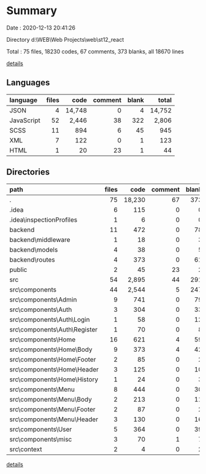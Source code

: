 # Summary

Date : 2020-12-13 20:41:26

Directory d:\WEB\Web Projects\web\st12_react

Total : 75 files,  18230 codes, 67 comments, 373 blanks, all 18670 lines

[details](details.md)

## Languages
| language | files | code | comment | blank | total |
| :--- | ---: | ---: | ---: | ---: | ---: |
| JSON | 4 | 14,748 | 0 | 4 | 14,752 |
| JavaScript | 52 | 2,446 | 38 | 322 | 2,806 |
| SCSS | 11 | 894 | 6 | 45 | 945 |
| XML | 7 | 122 | 0 | 1 | 123 |
| HTML | 1 | 20 | 23 | 1 | 44 |

## Directories
| path | files | code | comment | blank | total |
| :--- | ---: | ---: | ---: | ---: | ---: |
| . | 75 | 18,230 | 67 | 373 | 18,670 |
| .idea | 6 | 115 | 0 | 0 | 115 |
| .idea\inspectionProfiles | 1 | 6 | 0 | 0 | 6 |
| backend | 11 | 472 | 0 | 78 | 550 |
| backend\middleware | 1 | 18 | 0 | 3 | 21 |
| backend\models | 4 | 38 | 0 | 5 | 43 |
| backend\routes | 4 | 373 | 0 | 61 | 434 |
| public | 2 | 45 | 23 | 2 | 70 |
| src | 54 | 2,895 | 44 | 291 | 3,230 |
| src\components | 44 | 2,544 | 5 | 247 | 2,796 |
| src\components\Admin | 9 | 741 | 0 | 79 | 820 |
| src\components\Auth | 3 | 304 | 0 | 33 | 337 |
| src\components\Auth\Login | 1 | 58 | 0 | 12 | 70 |
| src\components\Auth\Register | 1 | 70 | 0 | 8 | 78 |
| src\components\Home | 16 | 621 | 4 | 59 | 684 |
| src\components\Home\Body | 9 | 373 | 4 | 42 | 419 |
| src\components\Home\Footer | 2 | 85 | 0 | 2 | 87 |
| src\components\Home\Header | 3 | 125 | 0 | 10 | 135 |
| src\components\Home\History | 1 | 24 | 0 | 3 | 27 |
| src\components\Menu | 8 | 444 | 0 | 30 | 474 |
| src\components\Menu\Body | 2 | 213 | 0 | 11 | 224 |
| src\components\Menu\Footer | 2 | 87 | 0 | 2 | 89 |
| src\components\Menu\Header | 3 | 130 | 0 | 16 | 146 |
| src\components\User | 5 | 364 | 0 | 39 | 403 |
| src\components\misc | 3 | 70 | 1 | 7 | 78 |
| src\context | 2 | 4 | 0 | 2 | 6 |

[details](details.md)